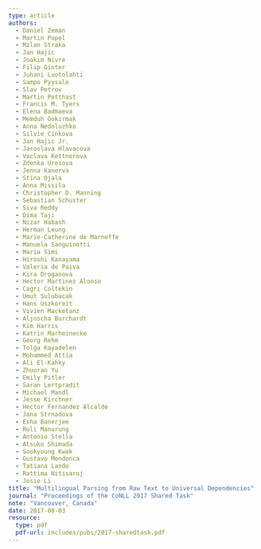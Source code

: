 ```yaml
---
type: article
authors:
  - Daniel Zeman
  - Martin Popel
  - Milan Straka
  - Jan Hajic 
  - Joakim Nivre
  - Filip Ginter
  - Juhani Luotolahti 
  - Sampo Pyysalo
  - Slav Petrov
  - Martin Potthast
  - Francis M. Tyers
  - Elena Badmaeva
  - Memduh Gokirmak
  - Anna Nedoluzhko
  - Silvie Cinkova
  - Jan Hajic Jr.
  - Jaroslava Hlavacova
  - Vaclava Kettnerova
  - Zdenka Uresova
  - Jenna Kanerva
  - Stina Ojala
  - Anna Missila
  - Christopher D. Manning
  - Sebastian Schuster
  - Siva Reddy
  - Dima Taji 
  - Nizar Habash
  - Herman Leung
  - Marie-Catherine de Marneffe
  - Manuela Sanguinetti
  - Maria Simi
  - Hiroshi Kanayama
  - Valeria de Paiva
  - Kira Droganova
  - Hector Martinez Alonso
  - Cagri Coltekin
  - Umut Sulubacak
  - Hans Uszkoreit
  - Vivien Macketanz
  - Aljoscha Burchardt
  - Kim Harris
  - Katrin Marheinecke
  - Georg Rehm
  - Tolga Kayadelen
  - Mohammed Attia
  - Ali El-Kahky
  - Zhuoran Yu
  - Emily Pitler
  - Saran Lertpradit
  - Michael Mandl 
  - Jesse Kirchner
  - Hector Fernandez Alcalde
  - Jana Strnadova
  - Esha Banerjee
  - Ruli Manurung
  - Antonio Stella
  - Atsuko Shimada
  - Sookyoung Kwak
  - Gustavo Mendonca
  - Tatiana Lando
  - Rattima Nitisaroj
  - Josie Li
title: "Multilingual Parsing from Raw Text to Universal Dependencies"
journal: "Proceedings of the CoNLL 2017 Shared Task"
note: "Vancouver, Canada"
date: 2017-08-03
resource:
  type: pdf
  pdf-url: includes/pubs/2017-sharedtask.pdf
---
```


